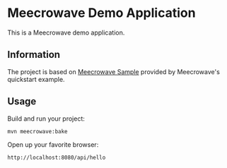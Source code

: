 # Meecrowave Demo Application

This is a Meecrowave demo application.

## Information

The project is based on [Meecrowave Sample](https://github.com/apache/meecrowave/tree/trunk/sample) provided by Meecrowave's quickstart example.

## Usage

Build and run your project:

```
mvn meecrowave:bake
```

Open up your favorite browser:

```
http://localhost:8080/api/hello
```
